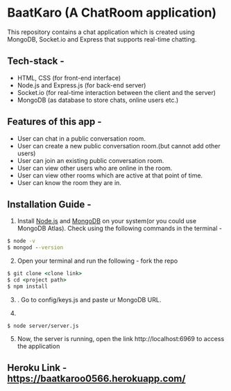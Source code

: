 # BaatKaro (A ChatRoom application)
This repository contains a chat application which is created using MongoDB, Socket.io and Express that supports real-time chatting.

## Tech-stack -
- HTML, CSS (for front-end interface)
- Node.js and Express.js (for back-end server)
- Socket.io (for real-time interaction between the client and the server)
- MongoDB (as database to store chats, online users etc.)

## Features of this app -

- User can chat in a public conversation room.
- User can create a new public conversation room.(but cannot add other users)
- User can join an existing public conversation room.
- User can view other users who are online in the room.
- User can view other rooms which are active at that point of time.
- User can know the room they are in.

## Installation Guide -

1. Install [Node.js](https://nodejs.org/) and [MongoDB](https://www.mongodb.com/) on your system(or you could use MongoDB Atlas). Check using the following commands in the terminal -

```cmd
$ node -v
$ mongod --version
```
2. Open your terminal and run the following -
fork the repo
```cmd
$ git clone <clone link>
$ cd <project path>
$ npm install
```
3. . Go to config/keys.js and paste ur MongoDB URL.

4.
```
$ node server/server.js
```

5. Now, the server is running, open the link http://localhost:6969 to access the application



## Heroku Link - https://baatkaroo0566.herokuapp.com/



